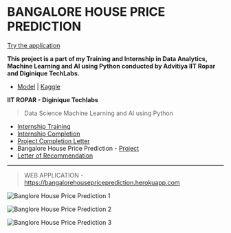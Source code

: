 # BANGALORE HOUSE PRICE PREDICTION
 [Try the application](https://bangalorehousepriceprediction.herokuapp.com)
 
 **This project is a part of my Training and Internship in Data Analytics, Machine Learning and AI using Python conducted by Advitiya IIT Ropar and  Diginique TechLabs.**

  - [Model](https://github.com/Amey-Thakur/BANGALORE-HOUSE-PRICE-PREDICTION/blob/main/BHPP/bangalore-house-price-prediction-model.ipynb) | [Kaggle](https://www.kaggle.com/ameythakur20/bangalore-house-price-prediction-model)

  **IIT ROPAR - Diginique Techlabs**

  >Data Science Machine Learning and AI using Python 
  
  - [Internship Training](https://diginique.com/DT21070034)
  - [Internship Completion](https://github.com/Amey-Thakur/ACHIEVEMENTS/blob/main/Experience/IIT%20ROPAR%20-%20Diginique%20Techlabs/IIT%20ROPAR%20-%20Diginique%20Techlabs%20-%20Data%20Science%20Machine%20Learning%20and%20AI%20using%20Python%20-%20Internship%20Completion%20Letter.pdf) 
  - [Project Completion Letter](https://github.com/Amey-Thakur/ACHIEVEMENTS/blob/main/Experience/IIT%20ROPAR%20-%20Diginique%20Techlabs/IIT%20ROPAR%20-%20Diginique%20Techlabs%20-%20Data%20Science%20Machine%20Learning%20and%20AI%20using%20Python%20-%20Project%20Completion%20Letter.pdf) 
  - Bangalore House Price Prediction - [Project](https://github.com/Amey-Thakur/BANGALORE-HOUSE-PRICE-PREDICTION) 
  - [Letter of Recommendation](https://github.com/Amey-Thakur/ACHIEVEMENTS/blob/main/Experience/IIT%20ROPAR%20-%20Diginique%20Techlabs/IIT%20ROPAR%20-%20Diginique%20Techlabs%20-%20Data%20Science%20Machine%20Learning%20and%20AI%20using%20Python%20-%20Letter%20of%20Recommendation.pdf) 

---

>WEB APPLICATION - https://bangalorehousepriceprediction.herokuapp.com

![Banglore House Price Prediction 1](https://user-images.githubusercontent.com/54937357/128641386-cb5a6018-91f9-48f4-b685-2a2b2fc0ff8b.png)

![Banglore House Price Prediction 2](https://user-images.githubusercontent.com/54937357/128641396-4c5bd0e4-3148-4cf8-859b-c10cf3a5011e.png)

![Banglore House Price Prediction 3](https://user-images.githubusercontent.com/54937357/128641400-630ead62-0abc-4858-991e-af7e5cac7b69.png)
